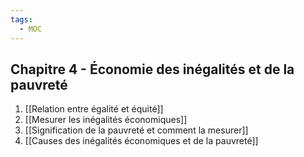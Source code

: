 ```yaml
---
tags:
  - MOC
---
```

## Chapitre 4 - Économie des inégalités et de la pauvreté
1. [[Relation entre égalité et équité]]
2. [[Mesurer les inégalités économiques]]
3. [[Signification de la pauvreté et comment la mesurer]]
4. [[Causes des inégalités économiques et de la pauvreté]]